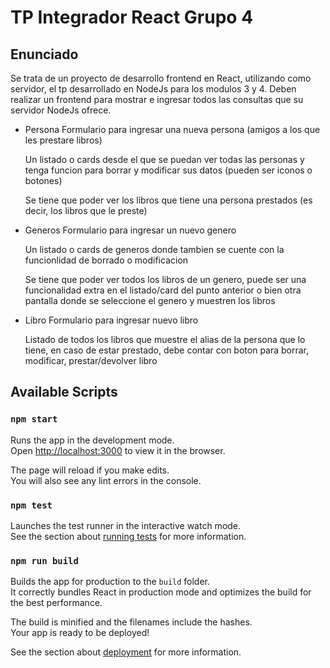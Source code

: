 # TP Integrador React Grupo 4

## Enunciado

Se trata de un proyecto de desarrollo frontend en React, utilizando como servidor, el tp desarrollado en NodeJs para los modulos 3 y 4. Deben realizar un frontend para mostrar e ingresar todos las consultas que su servidor NodeJs ofrece.

- Persona
  Formulario para ingresar una nueva persona (amigos a los que les prestare libros)

  Un listado o cards desde el que se puedan ver todas las personas y tenga funcion para borrar y modificar sus datos (pueden ser iconos o botones)

  Se tiene que poder ver los libros que tiene una persona prestados (es decir, los libros que le preste)

- Generos
  Formulario para ingresar un nuevo genero

  Un listado o cards de generos donde tambien se cuente con la funcionlidad de borrado o modificacion

  Se tiene que poder ver todos los libros de un genero, puede ser una funcionalidad extra en el listado/card del punto anterior o bien otra pantalla donde se seleccione el genero y muestren los libros

- Libro
  Formulario para ingresar nuevo libro

  Listado de todos los libros que muestre el alias de la persona que lo tiene, en caso de estar prestado, debe contar con boton para borrar, modificar, prestar/devolver libro

## Available Scripts

### `npm start`

Runs the app in the development mode.\
Open [http://localhost:3000](http://localhost:3000) to view it in the browser.

The page will reload if you make edits.\
You will also see any lint errors in the console.

### `npm test`

Launches the test runner in the interactive watch mode.\
See the section about [running tests](https://facebook.github.io/create-react-app/docs/running-tests) for more information.

### `npm run build`

Builds the app for production to the `build` folder.\
It correctly bundles React in production mode and optimizes the build for the best performance.

The build is minified and the filenames include the hashes.\
Your app is ready to be deployed!

See the section about [deployment](https://facebook.github.io/create-react-app/docs/deployment) for more information.
